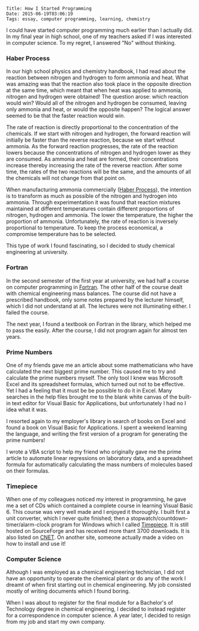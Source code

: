     Title: How I Started Programming
    Date: 2015-06-19T03:06:19
    Tags: essay, computer programming, learning, chemistry

I could have started computer programming much earlier than I actually did. In my final year in high school, one of my teachers asked if I was interested in computer science. To my regret, I answered "No" without thinking.

<!-- more -->

### Haber Process

In our high school physics and chemistry handbook, I had read about the reaction between nitrogen and hydrogen to form ammonia and heat. What was amazing was that the reaction also took place in the opposite direction at the same time, which meant that when heat was applied to ammonia, nitrogen and hydrogen were obtained! The question arose: which reaction would win? Would all of the nitrogen and hydrogen be consumed, leaving only ammonia and heat, or would the opposite happen? The logical answer seemed to be that the faster reaction would win.

The rate of reaction is directly proportional to the concentration of the chemicals. If we start with nitrogen and hydrogen, the forward reaction will initially be faster than the reverse reaction, because we start without ammonia. As the forward reaction progresses, the rate of the reaction lowers because the concentrations of nitrogen and hydrogen lower as they are consumed. As ammonia and heat are formed, their concentrations increase thereby increasing the rate of the reverse reaction. After some time, the rates of the two reactions will be the same, and the amounts of all the chemicals will not change from that point on.

When manufacturing ammonia commercially ([Haber Process](https://en.wikipedia.org/wiki/Haber_process)), the intention is to transform as much as possible of the nitrogen and hydrogen into ammonia. Through experimentation it was found that reaction mixtures maintained at different temperatures contain different proportions of nitrogen, hydrogen and ammonia. The lower the temperature, the higher the proportion of ammonia. Unfortunately, the rate of reaction is inversely proportional to temperature. To keep the process economical, a compromise temperature has to be selected.

This type of work I found fascinating, so I decided to study chemical engineering at university.

### Fortran

In the second semester of the first year at university, we had half a course on computer programming in [Fortran](http://gcc.gnu.org/fortran/). The other half of the course dealt with chemical engineering mass balances. The course did not have a prescribed handbook, only some notes prepared by the lecturer himself, which I did not understand at all. The lectures were not illuminating either. I failed the course. 

The next year, I found a textbook on Fortran in the library, which helped me to pass the easily. After the course, I did not program again for almost ten years.

### Prime Numbers 

One of my friends gave me an article about some mathematicians who have calculated the next biggest prime number. This caused me to try and calculate the prime numbers myself. The only tool I knew was Microsoft Excel and its spreadsheet formulas, which turned out not to be effective. Yet I had a feeling that it must be be possible to do it in Excel. Many searches in the help files brought me to the blank white canvas of the built-in text editor for Visual Basic for Applications, but unfortunately I had no I idea what it was.

I resorted again to my employer's library in search of books on Excel and found a book on Visual Basic for Applications. I spent a weekend learning the language, and writing the first version of a program for generating the prime numbers!

I wrote a VBA script to help my friend who originally gave me the prime article to automate linear regressions on laboratory data, and a spreadsheet formula for automatically calculating the mass numbers of molecules based on their formulas.

### Timepiece

When one of my colleagues noticed my interest in programming, he gave me a set of CDs which contained a complete course in learning Visual Basic 6. This course was very well made and I enjoyed it thoroughly. I built first a unit converter, which I never quite finished; then a stopwatch/countdown-timer/alarm-clock program for Windows which I called [Timepiece](http://sourceforge.net/projects/timepiece/). It is still hosted on SourceForge and has received more thant 3700 downloads. It is also listed on [CNET](http://download.cnet.com/Timepiece/3000-2350_4-12933412.html). On another site, someone actually made a video on how to install and use it!

### Computer Science

Although I was employed as a chemical engineering technician, I did not have an opportunity to operate the chemical plant or do any of the work I dreamt of when first starting out in chemical engineering. My job consisted mostly of writing documents which I found boring. 

When I was about to register for the final module for a Bachelor's of Technology degree in chemical engineering, I decided to instead register for a correspondence in computer science. A year later, I decided to resign from my job and start my own company.



